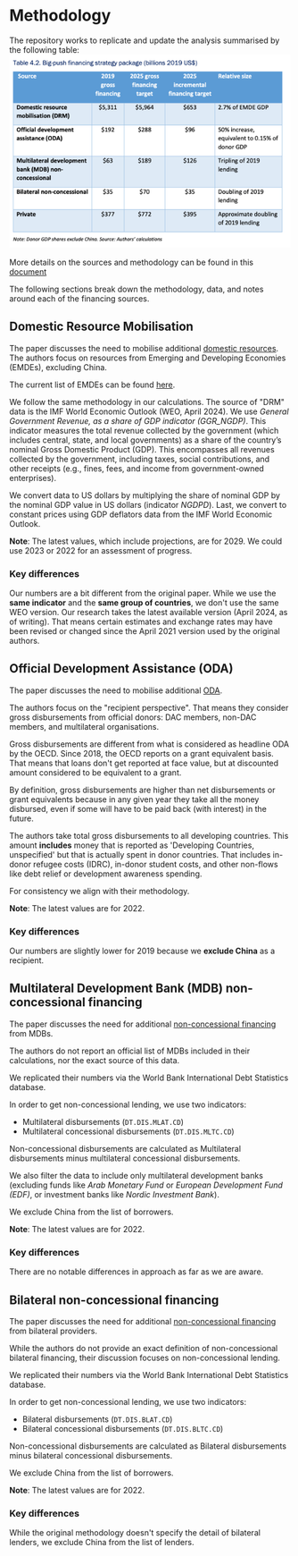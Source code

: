 # Methodology

The repository works to replicate and update the analysis summarised by the following table:
![table.png](table.png)

More details on the sources and methodology can be found in this [document](https://www.lse.ac.uk/granthaminstitute/wp-content/uploads/2022/05/Financing-the-big-investment-push-in-emerging-markets-and-developing-economies-for-sustainable-resilient-and-inclusive-recovery-and-growth-1.pdf)

The following sections break down the methodology, data, and notes around each of the financing sources.

## Domestic Resource Mobilisation
The paper discusses the need to mobilise additional [domestic resources](https://www.lse.ac.uk/granthaminstitute/wp-content/uploads/2022/05/Financing-the-big-investment-push-in-emerging-markets-and-developing-economies-for-sustainable-resilient-and-inclusive-recovery-and-growth-1.pdf#page=51&zoom=100,93,648). The authors focus on resources from Emerging and Developing Economies (EMDEs), excluding China.

The current list of EMDEs can be found [here](https://www.imf.org/en/Publications/WEO/weo-database/2024/April/groups-and-aggregates#oem).

We follow the same methodology in our calculations. The source of "DRM" data is the IMF World Economic Outlook (WEO, April 2024). We use _General Government Revenue, as a share of GDP indicator (GGR_NGDP)_. This indicator measures the total revenue collected by the government (which includes central, state, and local governments) as a share of the country’s nominal Gross Domestic Product (GDP). This encompasses all revenues collected by the government, including taxes, social contributions, and other receipts (e.g., fines, fees, and income from government-owned enterprises).

We convert data to US dollars by multiplying the share of nominal GDP by the nominal GDP value in US dollars (indicator _NGDPD_). Last, we convert to constant prices using GDP deflators data from the IMF World Economic Outlook.

**Note**: The latest values, which include projections, are for 2029. We could use 2023 or 2022 for an assessment of progress.

### Key differences
Our numbers are a bit different from the original paper. While we use the **same indicator**
and the **same group of countries**, we don't use the same WEO version. Our research takes the latest available version (April 2024, as of writing). That means certain estimates and exchange rates may have been revised or changed since the April 2021 version used by the original authors.

## Official Development Assistance (ODA)
The paper discusses the need to mobilise additional [ODA](https://www.lse.ac.uk/granthaminstitute/wp-content/uploads/2022/05/Financing-the-big-investment-push-in-emerging-markets-and-developing-economies-for-sustainable-resilient-and-inclusive-recovery-and-growth-1.pdf#page=51&zoom=100,93,648). 

The authors focus on the "recipient perspective". That means they consider gross disbursements from official donors: DAC members, non-DAC members, and multilateral organisations.

Gross disbursements are different from what is considered as headline ODA by the OECD. Since 2018, the OECD reports on a grant equivalent basis. That means that loans don't get reported at face value, but at discounted amount considered to be equivalent to a grant.

By definition, gross disbursements are higher than net disbursements or grant equivalents because in any given year they take all the money disbursed, even if some will have to be paid back (with interest) in the future.

The authors take total gross disbursements to all developing countries. This amount **includes** money that is reported as 'Developing Countries, unspecified' but that is actually spent in donor countries. That includes in-donor refugee costs (IDRC), in-donor student costs, and other non-flows like debt relief or development awareness spending.

For consistency we align with their methodology.

**Note**: The latest values are for 2022.

### Key differences
Our numbers are slightly lower for 2019 because we **exclude China** as a recipient.

## Multilateral Development Bank (MDB) non-concessional financing
The paper discusses the need for additional [non-concessional financing](https://www.lse.ac.uk/granthaminstitute/wp-content/uploads/2022/05/Financing-the-big-investment-push-in-emerging-markets-and-developing-economies-for-sustainable-resilient-and-inclusive-recovery-and-growth-1.pdf#page=51&zoom=100,93,648) from MDBs.

The authors do not report an official list of MDBs included in their calculations, nor the exact source of this data. 

We replicated their numbers via the World Bank International Debt Statistics database.

In order to get non-concessional lending, we use two indicators:
- Multilateral disbursements (`DT.DIS.MLAT.CD`)
- Multilateral concessional disbursements (`DT.DIS.MLTC.CD`)

Non-concessional disbursements are calculated as Multilateral disbursements minus multilateral concessional disbursements.

We also filter the data to include only multilateral development banks (excluding funds like _Arab Monetary Fund_ or _European Development Fund (EDF)_, or investment banks like _Nordic Investment Bank_).

We exclude China from the list of borrowers.

**Note**: The latest values are for 2022.

### Key differences
There are no notable differences in approach as far as we are aware.


## Bilateral non-concessional financing
The paper discusses the need for additional [non-concessional financing](https://www.lse.ac.uk/granthaminstitute/wp-content/uploads/2022/05/Financing-the-big-investment-push-in-emerging-markets-and-developing-economies-for-sustainable-resilient-and-inclusive-recovery-and-growth-1.pdf#page=51&zoom=100,93,648) from bilateral providers.

While the authors do not provide an exact definition of non-concessional bilateral financing, their discussion focuses on non-concessional lending.

We replicated their numbers via the World Bank International Debt Statistics database.

In order to get non-concessional lending, we use two indicators:
- Bilateral disbursements (`DT.DIS.BLAT.CD`)
- Bilateral concessional disbursements (`DT.DIS.BLTC.CD`)

Non-concessional disbursements are calculated as Bilateral disbursements minus bilateral concessional disbursements.

We exclude China from the list of borrowers.

**Note**: The latest values are for 2022.

### Key differences
While the original methodology doesn't specify the detail of bilateral lenders, we exclude China from the list of lenders. 




